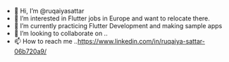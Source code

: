 - 👋 Hi, I’m @ruqaiyasattar
- 👀 I’m interested in Flutter jobs in Europe and want to relocate there.
- 🌱 I’m currently practicing Flutter Development and making sample apps
- 💞️ I’m looking to collaborate on ..
- 📫 How to reach me ..https://www.linkedin.com/in/ruqaiya-sattar-06b720a9/

<!---
ruqaiyasattar/ruqaiyasattar is a ✨ special ✨ repository because its `README.md` (this file) appears on your GitHub profile.
You can click the Preview link to take a look at your changes.
--->
